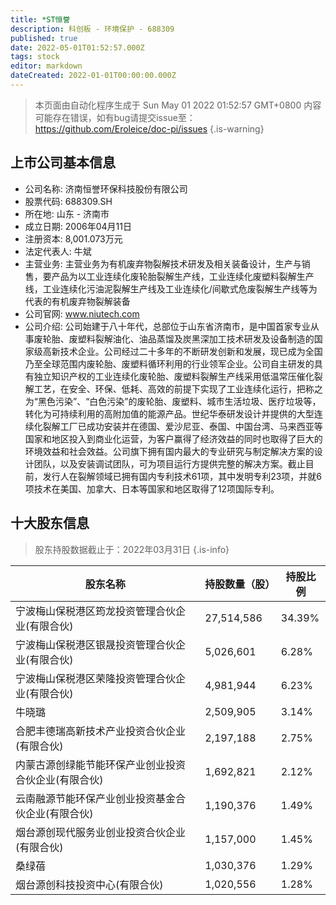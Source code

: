 ```yaml
---
title: *ST恒誉
description: 科创板 - 环境保护 - 688309
published: true
date: 2022-05-01T01:52:57.000Z
tags: stock
editor: markdown
dateCreated: 2022-01-01T00:00:00.000Z
---
```


> 本页面由自动化程序生成于 Sun May 01 2022 01:52:57 GMT+0800
> 内容可能存在错误，如有bug请提交issue至：https://github.com/Eroleice/doc-pi/issues
{.is-warning}

## 上市公司基本信息
- 公司名称: 济南恒誉环保科技股份有限公司
- 股票代码: 688309.SH
- 所在地: 山东 - 济南市
- 成立日期: 2006年04月11日
- 注册资本: 8,001.073万元
- 法定代表人: 牛斌
- 主营业务: 主营业务为有机废弃物裂解技术研发及相关装备设计，生产与销售，要产品为以工业连续化废轮胎裂解生产线，工业连续化废塑料裂解生产线，工业连续化污油泥裂解生产线及工业连续化/间歇式危废裂解生产线等为代表的有机废弃物裂解装备
- 公司官网: www.niutech.com
- 公司介绍: 公司始建于八十年代，总部位于山东省济南市，是中国首家专业从事废轮胎、废塑料裂解油化、油品蒸馏及炭黑深加工技术研发及设备制造的国家级高新技术企业。公司经过二十多年的不断研发创新和发展，现已成为全国乃至全球范围内废轮胎、废塑料循环利用的行业领军企业。公司自主研发的具有独立知识产权的工业连续化废轮胎、废塑料裂解生产线采用低温常压催化裂解工艺，在安全、环保、低耗、高效的前提下实现了工业连续化运行，把称之为“黑色污染”、“白色污染”的废轮胎、废塑料、城市生活垃圾、医疗垃圾等，转化为可持续利用的高附加值的能源产品。世纪华泰研发设计并提供的大型连续化裂解工厂已成功安装并在德国、爱沙尼亚、泰国、中国台湾、马来西亚等国家和地区投入到商业化运营，为客户赢得了经济效益的同时也取得了巨大的环境效益和社会效益。公司旗下拥有国内最大的专业研究与制定解决方案的设计团队，以及安装调试团队，可为项目运行方提供完整的解决方案。截止目前，发行人在裂解领域已拥有国内专利技术61项，其中发明专利23项，并就6项技术在美国、加拿大、日本等国家和地区取得了12项国际专利。


## 十大股东信息
> 股东持股数据截止于：2022年03月31日
{.is-info}

| 股东名称 | 持股数量（股） | 持股比例 |
| --- | --- | --- |
| 宁波梅山保税港区筠龙投资管理合伙企业(有限合伙) | 27,514,586 | 34.39% |
| 宁波梅山保税港区银晟投资管理合伙企业(有限合伙) | 5,026,601 | 6.28% |
| 宁波梅山保税港区荣隆投资管理合伙企业(有限合伙) | 4,981,944 | 6.23% |
| 牛晓璐 | 2,509,905 | 3.14% |
| 合肥丰德瑞高新技术产业投资合伙企业(有限合伙) | 2,197,188 | 2.75% |
| 内蒙古源创绿能节能环保产业创业投资合伙企业(有限合伙) | 1,692,821 | 2.12% |
| 云南融源节能环保产业创业投资基金合伙企业(有限合伙) | 1,190,376 | 1.49% |
| 烟台源创现代服务业创业投资合伙企业(有限合伙) | 1,157,000 | 1.45% |
| 桑绿蓓 | 1,030,376 | 1.29% |
| 烟台源创科技投资中心(有限合伙) | 1,020,556 | 1.28% |




